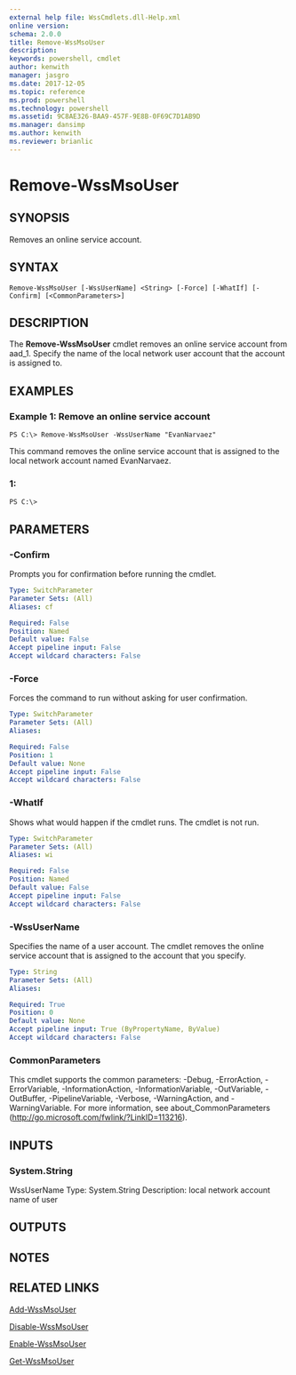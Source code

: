 ```yaml
---
external help file: WssCmdlets.dll-Help.xml
online version: 
schema: 2.0.0
title: Remove-WssMsoUser
description: 
keywords: powershell, cmdlet
author: kenwith
manager: jasgro
ms.date: 2017-12-05
ms.topic: reference
ms.prod: powershell
ms.technology: powershell
ms.assetid: 9C8AE326-BAA9-457F-9E8B-0F69C7D1AB9D
ms.manager: dansimp
ms.author: kenwith
ms.reviewer: brianlic
---
```


# Remove-WssMsoUser

## SYNOPSIS
Removes an online service account.

## SYNTAX

```
Remove-WssMsoUser [-WssUserName] <String> [-Force] [-WhatIf] [-Confirm] [<CommonParameters>]
```

## DESCRIPTION
The **Remove-WssMsoUser** cmdlet removes an online service account from aad_1.
Specify the name of the local network user account that the account is assigned to.

## EXAMPLES

### Example 1: Remove an online service account
```
PS C:\> Remove-WssMsoUser -WssUserName "EvanNarvaez"
```

This command removes the online service account that is assigned to the local network account named EvanNarvaez.

### 1:
```
PS C:\>
```

## PARAMETERS

### -Confirm
Prompts you for confirmation before running the cmdlet.

```yaml
Type: SwitchParameter
Parameter Sets: (All)
Aliases: cf

Required: False
Position: Named
Default value: False
Accept pipeline input: False
Accept wildcard characters: False
```

### -Force
Forces the command to run without asking for user confirmation.

```yaml
Type: SwitchParameter
Parameter Sets: (All)
Aliases: 

Required: False
Position: 1
Default value: None
Accept pipeline input: False
Accept wildcard characters: False
```

### -WhatIf
Shows what would happen if the cmdlet runs.
The cmdlet is not run.

```yaml
Type: SwitchParameter
Parameter Sets: (All)
Aliases: wi

Required: False
Position: Named
Default value: False
Accept pipeline input: False
Accept wildcard characters: False
```

### -WssUserName
Specifies the name of a user account.
The cmdlet removes the online service account that is assigned to the account that you specify.

```yaml
Type: String
Parameter Sets: (All)
Aliases: 

Required: True
Position: 0
Default value: None
Accept pipeline input: True (ByPropertyName, ByValue)
Accept wildcard characters: False
```

### CommonParameters
This cmdlet supports the common parameters: -Debug, -ErrorAction, -ErrorVariable, -InformationAction, -InformationVariable, -OutVariable, -OutBuffer, -PipelineVariable, -Verbose, -WarningAction, and -WarningVariable. For more information, see about_CommonParameters (http://go.microsoft.com/fwlink/?LinkID=113216).

## INPUTS

### System.String
WssUserName
Type: System.String
Description: local network account name of user

## OUTPUTS

## NOTES

## RELATED LINKS

[Add-WssMsoUser](./Add-WssMsoUser.md)

[Disable-WssMsoUser](./Disable-WssMsoUser.md)

[Enable-WssMsoUser](./Enable-WssMsoUser.md)

[Get-WssMsoUser](./Get-WssMsoUser.md)

